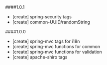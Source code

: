 
####1.0.1
* [create] spring-security tags
* [create] common-UUID/randomString

####1.0.0
* [create] spring-mvc tags for i18n
* [create] spring-mvc functions for common
* [create] spring-mvc functions for validation
* [create] apache-shiro tags 
